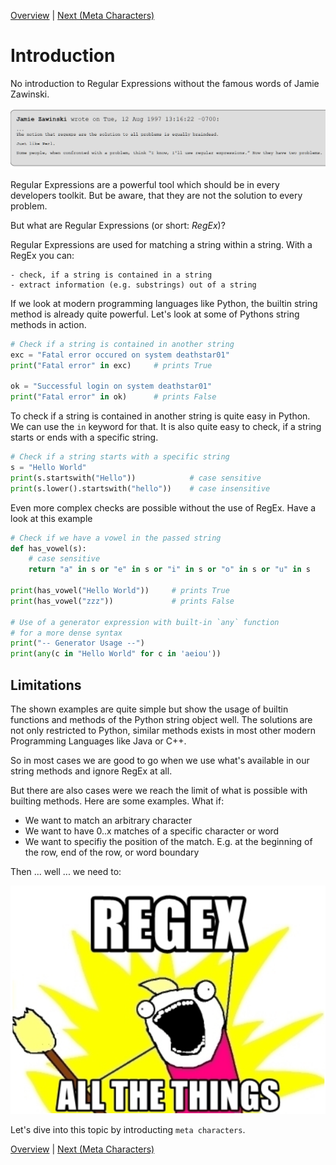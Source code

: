 [Overview](./overview.md) | [Next (Meta Characters)](./meta.md) 

# Introduction

No introduction to Regular Expressions without the famous words of Jamie Zawinski.

![Introduction](ressources/re2.png "Introduction")

Regular Expressions are a powerful tool which should be in every developers toolkit. But be aware, that they are not the solution to every problem.

But what are Regular Expressions (or short: *RegEx*)?

Regular Expressions are used for matching a string within a string. With a RegEx you can:

    - check, if a string is contained in a string
    - extract information (e.g. substrings) out of a string

If we look at modern programming languages like Python, the builtin string method is already quite powerful. Let's look at some of Pythons string methods in action. 

```python
# Check if a string is contained in another string
exc = "Fatal error occured on system deathstar01"
print("Fatal error" in exc)     # prints True

ok = "Successful login on system deathstar01"
print("Fatal error" in ok)      # prints False
```
To check if a string is contained in another string is quite easy in Python. We can use the `in` keyword for that. It is also quite easy to check, if a string starts or ends with a specific string.

```python
# Check if a string starts with a specific string
s = "Hello World"
print(s.startswith("Hello"))            # case sensitive
print(s.lower().startswith("hello"))    # case insensitive
```

Even more complex checks are possible without the use of RegEx. Have a look at this example

```python
# Check if we have a vowel in the passed string
def has_vowel(s):
    # case sensitive
    return "a" in s or "e" in s or "i" in s or "o" in s or "u" in s 

print(has_vowel("Hello World"))     # prints True
print(has_vowel("zzz"))             # prints False

# Use of a generator expression with built-in `any` function
# for a more dense syntax
print("-- Generator Usage --")
print(any(c in "Hello World" for c in 'aeiou'))
```

## Limitations
The shown examples are quite simple but show the usage of builtin functions and methods of the Python string object well. The solutions are not only restricted to Python, similar methods exists in most other modern Programming Languages like Java or C++. 

So in most cases we are good to go when we use what's available in our string methods and ignore RegEx at all. 

But there are also cases were we reach the limit of what is possible with builting methods. Here are some examples. What if:

- We want to match an arbitrary character
- We want to have 0..x matches of a specific character or word
- We want to specifiy the position of the match. E.g. at the beginning of the row, end of the row, or word boundary

Then ... well ... we need to:

![Regex all the things](ressources/re3.png "Regex all the things")

Let's dive into this topic by introducting `meta characters`. 

[Overview](./overview.md) | [Next (Meta Characters)](./meta.md) 